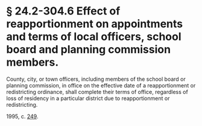 # § 24.2-304.6 Effect of reapportionment on appointments and terms of local officers, school board and planning commission members.

<p>County, city, or town officers, including members of the school board or planning commission, in office on the effective date of a reapportionment or redistricting ordinance, shall complete their terms of office, regardless of loss of residency in a particular district due to reapportionment or redistricting.</p><p>1995, c. <a href='http://lis.virginia.gov/cgi-bin/legp604.exe?951+ful+CHAP0249'>249</a>.</p>